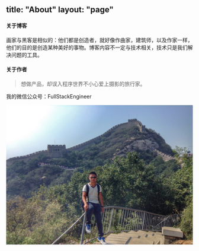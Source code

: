 title: "About"
layout: "page"
---
#### 关于博客
画家与黑客是相似的：他们都是创造者，就好像作曲家，建筑师，以及作家一样，他们的目的是创造某种美好的事物。博客内容不一定与技术相关，技术只是我们解决问题的工具。
#### 关于作者
>想做产品，却误入程序世界不小心爱上摄影的旅行家。

我的微信公众号：FullStackEngineer

![](https://github.com/logan62334/ImageArchive/raw/master/about/avatar.jpg)
